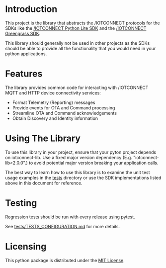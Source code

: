 # Introduction
This project is the library that abstracts the /IOTCONNECT protocols for the SDKs like the
[/IOTCONNECT Python Lite SDK](https://github.com/avnet-iotconnect/iotc-python-lite-sdk)
and the [/IOTCONNECT Greengrass SDK](https://github.com/avnet-iotconnect/iotc-python-greengrass-sdk).

This library should generally not be used in other projects as the SDKs should be able 
to provide all the functionality that you would need in your python applications.

# Features

The library provides common code for interacting with /IOTCONNECT MQTT and HTTP device connectivity services:
* Format Telemetry (Reporting) messages
* Provide events for OTA and Command processing
* Streamline OTA and Command acknowledgements
* Obtain Discovery and Identity information

# Using The Library

To use this library in your project, ensure that your pyton project depends on iotconnect-lib.
Use a fixed major version dependency (E.g. "iotconnect-lib<2.0.0".) to 
avoid potential major version breaking your application calls.

The best way to learn how to use this library is to examine the unit test usage examples
in the [tests](tests) directory or use the SDK implementations listed above in this document
for reference. 

# Testing

Regression tests should be run with every release using pytest.   

See [tests/TESTS_CONFIGURATION.md](tests/TESTS_CONFIGURATION.md) for more details.

# Licensing

This python package is distributed under the [MIT License](LICENSE.md).


